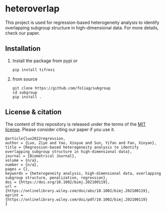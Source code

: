 # heteroverlap
This project is used for regression-based heterogeneity analysis to identify overlapping subgroup structure in high-dimensional data. For more details, check our paper.

## Installation
1) Install the package from pypi or
    ```
    pip install tifresi
    ```   
2) from source
    ```
    git clone https://github.com/foliag/subgroup
    cd subgroup
    pip install .
    ```       


## License & citation

The content of this repository is released under the terms of the [MIT license](LICENCE.txt).
Please consider citing our paper if you use it.

```
@article{luo2022regression,
author = {Luo, Ziye and Yao, Xinyue and Sun, Yifan and Fan, Xinyan},
title = {Regression-based heterogeneity analysis to identify overlapping subgroup structure in high-dimensional data},
journal = {Biometrical Journal},
volume = {n/a},
number = {n/a},
pages = {},
keywords = {heterogeneity analysis, high-dimensional data, overlapping subgroup structure, penalization, regression},
doi = {https://doi.org/10.1002/bimj.202100119},
url = {https://onlinelibrary.wiley.com/doi/abs/10.1002/bimj.202100119},
eprint = {https://onlinelibrary.wiley.com/doi/pdf/10.1002/bimj.202100119}
}
```




